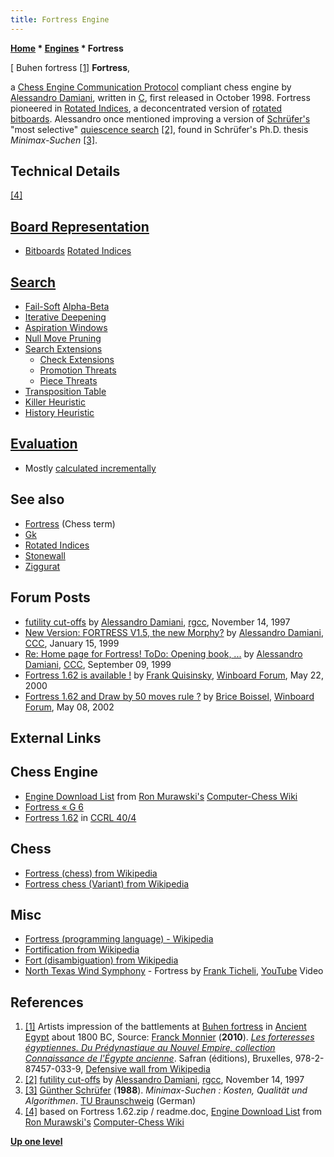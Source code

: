 ```yaml
---
title: Fortress Engine
---
```

**[Home](Home "Home") * [Engines](Engines "Engines") * Fortress**

\[ Buhen fortress <a id="cite-note-1" href="#cite-ref-1">[1]</a>
**Fortress**,

a [Chess Engine Communication Protocol](Chess_Engine_Communication_Protocol "Chess Engine Communication Protocol") compliant chess engine by [Alessandro Damiani](Alessandro_Damiani "Alessandro Damiani"), written in [C](C "C"), first released in October 1998. Fortress pioneered in [Rotated Indices](Rotated_Indices "Rotated Indices"), a deconcentrated version of [rotated bitboards](Rotated_Bitboards "Rotated Bitboards"). Alessandro once mentioned improving a version of [Schrüfer's](G%C3%BCnther_Schr%C3%BCfer "Günther Schrüfer") "most selective" [quiescence search](Quiescence_Search "Quiescence Search") <a id="cite-note-2" href="#cite-ref-2">[2]</a>, found in Schrüfer's Ph.D. thesis *Minimax-Suchen* <a id="cite-note-3" href="#cite-ref-3">[3]</a>.

## Technical Details

<a id="cite-note-4" href="#cite-ref-4">[4]</a>

## [Board Representation](Board_Representation "Board Representation")

- [Bitboards](Bitboards "Bitboards") [Rotated Indices](Rotated_Indices "Rotated Indices")

## [Search](Search "Search")

- [Fail-Soft](Fail-Soft "Fail-Soft") [Alpha-Beta](Alpha-Beta "Alpha-Beta")
- [Iterative Deepening](Iterative_Deepening "Iterative Deepening")
- [Aspiration Windows](Aspiration_Windows "Aspiration Windows")
- [Null Move Pruning](Null_Move_Pruning "Null Move Pruning")
- [Search Extensions](Extensions "Extensions")
  - [Check Extensions](Check_Extensions "Check Extensions")
  - [Promotion Threats](Passed_Pawn_Extensions "Passed Pawn Extensions")
  - [Piece Threats](Mate_Threat_Extensions "Mate Threat Extensions")
- [Transposition Table](Transposition_Table "Transposition Table")
- [Killer Heuristic](Killer_Heuristic "Killer Heuristic")
- [History Heuristic](History_Heuristic "History Heuristic")

## [Evaluation](Evaluation "Evaluation")

- Mostly [calculated incrementally](Incremental_Updates "Incremental Updates")

## See also

- [Fortress](Fortress "Fortress") (Chess term)
- [Gk](Gk "Gk")
- [Rotated Indices](Rotated_Indices "Rotated Indices")
- [Stonewall](index.php?title=Stonewall&action=edit&redlink=1 "Stonewall (page does not exist)")
- [Ziggurat](Ziggurat "Ziggurat")

## Forum Posts

- [futility cut-offs](http://groups.google.com/group/rec.games.chess.computer/browse_frm/thread/375e65821715995f) by [Alessandro Damiani](Alessandro_Damiani "Alessandro Damiani"), [rgcc](Computer_Chess_Forums "Computer Chess Forums"), November 14, 1997
- [New Version: FORTRESS V1.5, the new Morphy?](https://www.stmintz.com/ccc/index.php?id=39509) by [Alessandro Damiani](Alessandro_Damiani "Alessandro Damiani"), [CCC](CCC "CCC"), January 15, 1999
- [Re: Home page for Fortress! ToDo: Opening book, ...](https://www.stmintz.com/ccc/index.php?id=67954) by [Alessandro Damiani](Alessandro_Damiani "Alessandro Damiani"), [CCC](CCC "CCC"), September 09, 1999
- [Fortress 1.62 is available !](http://www.open-aurec.com/wbforum/viewtopic.php?f=18&t=30206&p=115019) by [Frank Quisinsky](Frank_Quisinsky "Frank Quisinsky"), [Winboard Forum](Computer_Chess_Forums "Computer Chess Forums"), May 22, 2000
- [Fortress 1.62 and Draw by 50 moves rule ?](http://www.open-aurec.com/wbforum/viewtopic.php?f=18&t=37189&p=141153) by [Brice Boissel](index.php?title=Brice_Boissel&action=edit&redlink=1 "Brice Boissel (page does not exist)"), [Winboard Forum](Computer_Chess_Forums "Computer Chess Forums"), May 08, 2002

## External Links

## Chess Engine

- [Engine Download List](http://www.computer-chess.org/doku.php?id=computer_chess:wiki:download:engine_download_list) from [Ron Murawski's](Ron_Murawski "Ron Murawski") [Computer-Chess Wiki](http://computer-chess.org/doku.php?id=home)
- [Fortress « G 6](http://www.g-sei.org/fortress/)
- [Fortress 1.62](http://www.computerchess.org.uk/ccrl/404/cgi/engine_details.cgi?print=Details&each_game=1&eng=Fortress%201.62#Fortress_1_62) in [CCRL 40/4](CCRL "CCRL")

## Chess

- [Fortress (chess) from Wikipedia](https://en.wikipedia.org/wiki/Fortress_%28chess%29)
- [Fortress chess (Variant) from Wikipedia](https://en.wikipedia.org/wiki/Fortress_chess)

## Misc

- [Fortress (programming language) - Wikipedia](https://en.wikipedia.org/wiki/Fortress_%28programming_language%29)
- [Fortification from Wikipedia](https://en.wikipedia.org/wiki/Fortification)
- [Fort (disambiguation) from Wikipedia](https://en.wikipedia.org/wiki/Fort_%28disambiguation%29)
- [North Texas Wind Symphony](https://music.unt.edu/ensembles/north-texas-wind-symphony) - Fortress by [Frank Ticheli](https://en.wikipedia.org/wiki/Frank_Ticheli), [YouTube](https://en.wikipedia.org/wiki/YouTube) Video

## References

1. <a id="cite-ref-1" href="#cite-note-1">[1]</a> Artists impression of the battlements at [Buhen fortress](https://en.wikipedia.org/wiki/Buhen) in [Ancient Egypt](https://en.wikipedia.org/wiki/Ancient_Egypt) about 1800 BC, Source: [Franck Monnier](http://www.safran.be/products.php?cat=385) (**2010**). *[Les forteresses égyptiennes. Du Prédynastique au Nouvel Empire, collection Connaissance de l'Égypte ancienne](http://www.safran.be/proddetail.php?prod=CEA11)*. Safran (éditions), Bruxelles, 978-2-87457-033-9, [Defensive wall from Wikipedia](https://en.wikipedia.org/wiki/Defensive_wall)
1. <a id="cite-ref-2" href="#cite-note-2">[2]</a> [futility cut-offs](http://groups.google.com/group/rec.games.chess.computer/browse_frm/thread/375e65821715995f) by [Alessandro Damiani](Alessandro_Damiani "Alessandro Damiani"), [rgcc](Computer_Chess_Forums "Computer Chess Forums"), November 14, 1997
1. <a id="cite-ref-3" href="#cite-note-3">[3]</a> [Günther Schrüfer](G%C3%BCnther_Schr%C3%BCfer "Günther Schrüfer") (**1988**). *Minimax-Suchen : Kosten, Qualität und Algorithmen*. [TU Braunschweig](https://en.wikipedia.org/wiki/Technical_University_of_Braunschweig) (German)
1. <a id="cite-ref-4" href="#cite-note-4">[4]</a> based on Fortress 1.62.zip / readme.doc, [Engine Download List](http://www.computer-chess.org/doku.php?id=computer_chess:wiki:download:engine_download_list) from [Ron Murawski's](Ron_Murawski "Ron Murawski") [Computer-Chess Wiki](http://computer-chess.org/doku.php?id=home)

**[Up one level](Engines "Engines")**

